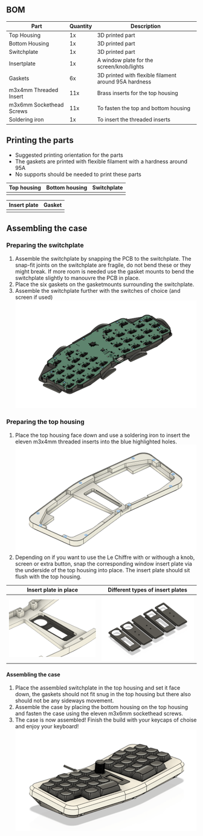 ## BOM

| Part | Quantity | Description |
| ---- | -------- | ----------- |
| Top Housing | 1x | 3D printed part |
| Bottom Housing | 1x | 3D printed part | 
| Switchplate | 1x | 3D printed part | 
| Insertplate | 1x | A window plate for the screen/knob/lights |
| Gaskets | 6x | 3D printed with flexible filament around 95A hardness |
| m3x4mm Threaded Insert | 11x | Brass inserts for the top housing |
| m3x6mm Sockethead Screws | 11x | To fasten the top and bottom housing |
| Soldering iron | 1x | To insert the threaded inserts |

## Printing the parts
* Suggested printing orientation for the parts
* The gaskets are printed with flexible filament with a hardness around 95A
* No supports should be needed to print these parts

| Top housing | Bottom housing | Switchplate |
| ----------- | -------------- | ----------- |
|  |  |  |

| Insert plate | Gasket |
| ------------ | ------ |
|  |  |

## Assembling the case
### Preparing the switchplate
1. Assemble the switchplate by snapping the PCB to the switchplate. The snap-fit joints on the switchplate are fragile, do not bend these or they might break. If more room is needed use the gasket mounts to bend the switchplate slightly to manouvre the PCB in place.
2. Place the six gaskets on the gasketmounts surrounding the switchplate.
3. Assemble the switchplate further with the switches of choice (and screen if used)
![](https://github.com/SineScire/LeChiffreCase/blob/862077270cdd7fa47359196c6d010f793a45b591/Images/SwitchplateStep.png)

### Preparing the top housing
1. Place the top housing face down and use a soldering iron to insert the eleven m3x4mm threaded inserts into the blue highlighted holes.
![](https://github.com/SineScire/LeChiffreCase/blob/862077270cdd7fa47359196c6d010f793a45b591/Images/TopHousingStep.png)
2. Depending on if you want to use the Le Chiffre with or withough a knob, screen or extra button, snap the corresponding window insert plate via the underside of the top housing into place. The insert plate should sit flush with the top housing.

| Insert plate in place | Different types of insert plates |
| --------------------- | -------------------------------- |
| ![](https://github.com/SineScire/LeChiffreCase/blob/862077270cdd7fa47359196c6d010f793a45b591/Images/InsertStep.png) | ![](https://github.com/SineScire/LeChiffreCase/blob/862077270cdd7fa47359196c6d010f793a45b591/Images/Inserts.png) |

#### Assembling the case
1. Place the assembled switchplate in the top housing and set it face down, the gaskets should not fit snug in the top housing but there also should not be any sideways movement.
2. Assemble the case by placing the bottom housing on the top housing and fasten the case using the eleven m3x6mm sockethead screws.
3. The case is now assembled! Finish the build with your keycaps of choise and enjoy your keyboard!
![](https://github.com/SineScire/LeChiffreCase/blob/862077270cdd7fa47359196c6d010f793a45b591/Images/Angle.png)
